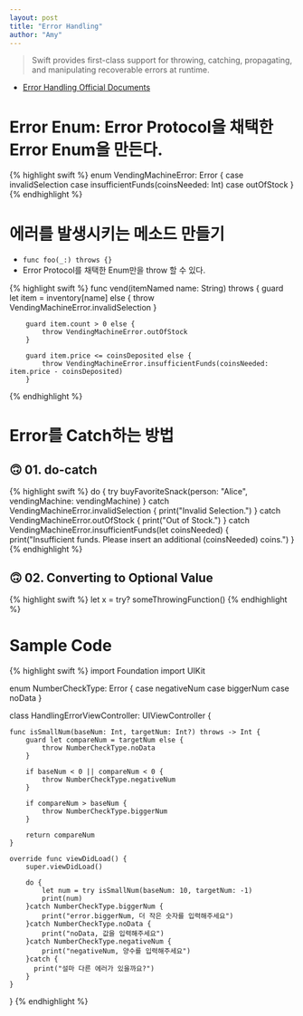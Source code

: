 ```yaml
---
layout: post
title: "Error Handling"
author: "Amy"
---
```


> Swift provides first-class support for throwing, catching, propagating, and manipulating recoverable errors at runtime.

- [Error Handling Official Documents](https://developer.apple.com/library/content/documentation/Swift/Conceptual/Swift_Programming_Language/ErrorHandling.html#//apple_ref/doc/uid/TP40014097-CH42-ID508)

# Error Enum: Error Protocol을 채택한 Error Enum을 만든다.

{% highlight swift %}
enum VendingMachineError: Error {
    case invalidSelection
    case insufficientFunds(coinsNeeded: Int)
    case outOfStock
}
{% endhighlight %}

# 에러를 발생시키는 메소드 만들기
- `func foo(_:) throws {}`
- Error Protocol를 채택한 Enum만을 throw 할 수 있다.

{% highlight swift %}
func vend(itemNamed name: String) throws {
        guard let item = inventory[name] else {
            throw VendingMachineError.invalidSelection
        }
        
        guard item.count > 0 else {
            throw VendingMachineError.outOfStock
        }
        
        guard item.price <= coinsDeposited else {
            throw VendingMachineError.insufficientFunds(coinsNeeded: item.price - coinsDeposited)
        }
{% endhighlight %}

# Error를 Catch하는 방법

## 🙃 01. do-catch

{% highlight swift %}
do {
    try buyFavoriteSnack(person: "Alice", vendingMachine: vendingMachine)
} catch VendingMachineError.invalidSelection {
    print("Invalid Selection.")
} catch VendingMachineError.outOfStock {
    print("Out of Stock.")
} catch VendingMachineError.insufficientFunds(let coinsNeeded) {
    print("Insufficient funds. Please insert an additional \(coinsNeeded) coins.")
}
{% endhighlight %}

## 🙃 02. Converting to Optional Value

{% highlight swift %}
let x = try? someThrowingFunction()
{% endhighlight %}


# Sample Code

{% highlight swift %}
import Foundation
import UIKit

enum NumberCheckType: Error {
    case negativeNum
    case biggerNum
    case noData
}

class HandlingErrorViewController: UIViewController {

    func isSmallNum(baseNum: Int, targetNum: Int?) throws -> Int {
        guard let compareNum = targetNum else {
            throw NumberCheckType.noData
        }
        
        if baseNum < 0 || compareNum < 0 {
            throw NumberCheckType.negativeNum
        }
        
        if compareNum > baseNum {
            throw NumberCheckType.biggerNum
        }
        
        return compareNum
    }
    
    override func viewDidLoad() {
        super.viewDidLoad()
        
        do {
            let num = try isSmallNum(baseNum: 10, targetNum: -1)
            print(num)
        }catch NumberCheckType.biggerNum {
            print("error.biggerNum, 더 작은 숫자를 입력해주세요")
        }catch NumberCheckType.noData {
            print("noData, 값을 입력해주세요")
        }catch NumberCheckType.negativeNum {
            print("negativeNum, 양수를 입력해주세요")
        }catch {
          print("설마 다른 에러가 있을까요?")
        }
    }

}
{% endhighlight %}
